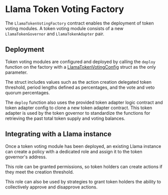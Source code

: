 # Llama Token Voting Factory

The `LlamaTokenVotingFactory` contract enables the deployment of token voting modules. A token voting module consists of a new `LlamaTokenGovernor` and `LlamaTokenAdapter` pair.

## Deployment

Token voting modules are configured and deployed by calling the `deploy` function on the factory with a [LlamaTokenVotingConfig](https://github.com/llamaxyz/llama-periphery/blob/main/src/lib/Structs.sol#L82) struct as the only parameter.

The struct includes values such as the action creation delegated token threshold, period lengths defined as percentages, and the vote and veto quorum percentages.

The `deploy` function also uses the provided token adapter logic contract and token adapter config to clone a new token adapter contract. This token adapter is used by the token governor to standardize the functions for retrieving the past total token supply and voting balances. 

## Integrating with a Llama instance

Once a token voting module has been deployed, an existing Llama instance can create a policy with a dedicated role and assign it to the token governor's address.

This role can be granted permissions, so token holders can create actions if they meet the creation threshold.

This role can also be used by strategies to grant token holders the ability to collectively approve and disapprove actions.
